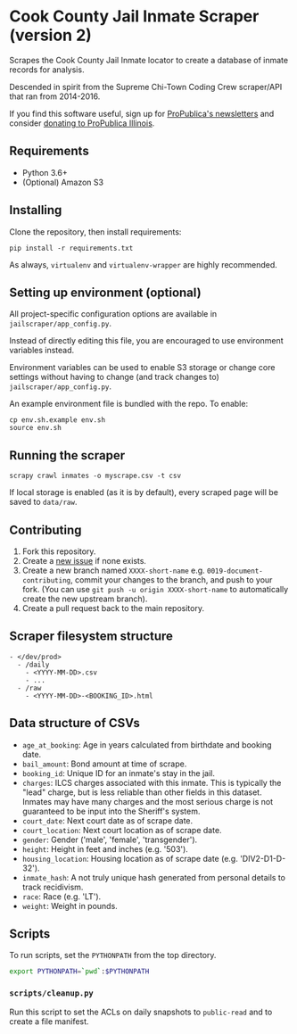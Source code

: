# Cook County Jail Inmate Scraper (version 2)

Scrapes the Cook County Jail Inmate locator to create a database of inmate records for analysis.

Descended in spirit from the Supreme Chi-Town Coding Crew scraper/API that ran from 2014-2016.

If you find this software useful, sign up for [ProPublica's newsletters](http://go.propublica.org/sign-up) and consider [donating to ProPublica Illinois](https://www.propublica.org/donate-illinois).

## Requirements

* Python 3.6+
* (Optional) Amazon S3

## Installing

Clone the repository, then install requirements:

```
pip install -r requirements.txt
```

As always, `virtualenv` and `virtualenv-wrapper` are highly recommended.

## Setting up environment (optional)

All project-specific configuration options are available in `jailscraper/app_config.py`.

Instead of directly editing this file, you are encouraged to use environment variables instead.

Environment variables can be used to enable S3 storage or change core settings without having to change (and track changes to) `jailscraper/app_config.py`.

An example environment file is bundled with the repo. To enable:
```
cp env.sh.example env.sh
source env.sh
```

## Running the scraper

```
scrapy crawl inmates -o myscrape.csv -t csv
```

If local storage is enabled (as it is by default), every scraped page will be saved to `data/raw`.

## Contributing

1. Fork this repository.
2. Create a [new issue](https://github.com/propublica/cookcountyjail2/issues/new) if none exists.
3. Create a new branch named `XXXX-short-name` e.g. `0019-document-contributing`, commit your changes to the branch, and push to your fork. (You can use `git push -u origin XXXX-short-name` to automatically create the new upstream branch).
4. Create a pull request back to the main repository.

## Scraper filesystem structure

```
- </dev/prod>
  - /daily
    - <YYYY-MM-DD>.csv
    - ...
  - /raw
    - <YYYY-MM-DD>-<BOOKING_ID>.html
```

## Data structure of CSVs

* `age_at_booking`: Age in years calculated from birthdate and booking date.
* `bail_amount`: Bond amount at time of scrape.
* `booking_id`: Unique ID for an inmate's stay in the jail.
* `charges`: ILCS charges associated with this inmate. This is typically the "lead" charge, but is less reliable than other fields in this dataset. Inmates may have many charges and the most serious charge is not guaranteed to be input into the Sheriff's system.
* `court_date`: Next court date as of scrape date.
* `court_location`: Next court location as of scrape date.
* `gender`: Gender ('male', 'female', 'transgender').
* `height`: Height in feet and inches (e.g. '503').
* `housing_location`: Housing location as of scrape date (e.g. 'DIV2-D1-D-32').
* `inmate_hash`: A not truly unique hash generated from personal details to track recidivism.
* `race`: Race (e.g. 'LT').
* `weight`: Weight in pounds.

## Scripts

To run scripts, set the `PYTHONPATH` from the top directory.

```bash
export PYTHONPATH=`pwd`:$PYTHONPATH
```

### `scripts/cleanup.py`

Run this script to set the ACLs on daily snapshots to `public-read` and to create a file manifest.
